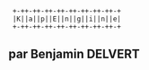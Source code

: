 ```
 +-++-++-++-++-++-++-++-++-+
 |K||a||p||E||n||g||i||n||e|
 +-++-++-++-++-++-++-++-++-+
```                                            
## par Benjamin DELVERT
